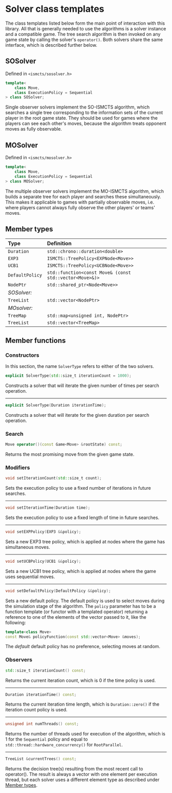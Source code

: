 

# Solver class templates
The class templates listed below form the main point of interaction with this library. All that is generally needed to use the algorithms is a solver instance and a compatible game. The tree search algorithm is then invoked on any game state by calling the solver's `operator()`. Both solvers share the same interface, which is described further below.

## SOSolver
Defined in `<ismcts/sosolver.h>`
```cpp
template<
    class Move,
    class ExecutionPolicy = Sequential
> class SOSolver;
```
Single observer solvers implement the SO-ISMCTS algorithm, which searches a single tree corresponding to the information sets of the current player in the root game state. They should be used for games where the players can see each other's moves, because the algorithm treats opponent moves as fully observable.

## MOSolver
Defined in `<ismcts/mosolver.h>`
```cpp
template<
    class Move,
    class ExecutionPolicy = Sequential
> class MOSolver;
```
The multiple observer solvers implement the MO-ISMCTS algorithm, which builds a separate tree for each player and searches these simultaneously. This makes it applicable to games with partially observable moves, i.e. where players cannot always fully observe the other players' or teams' moves.

## Member types

| Type          | Definition                                            |
|:--------------|:------------------------------------------------------|
|`Duration`     |`std::chrono::duration<double>`                        |
|`EXP3`         |`ISMCTS::TreePolicy<EXPNode<Move>>`                    |
|`UCB1`         |`ISMCTS::TreePolicy<UCBNode<Move>>`                    |
|`DefaultPolicy`|`std::function<const Move& (const std::vector<Move>&)>`|
|`NodePtr`      |`std::shared_ptr<Node<Move>>`                          |
|*SOSolver:*    |                                                       |
|`TreeList`     |`std::vector<NodePtr> `                                |
|*MOsolver:*    |                                                       |
|`TreeMap`      |`std::map<unsigned int, NodePtr>`                      |
|`TreeList`     |`std::vector<TreeMap>`                                 |

## Member functions
### Constructors
In this section, the name `SolverType` refers to either of the two solvers.

```cpp
explicit SolverType(std::size_t iterationCount = 1000);
```
Constructs a solver that will iterate the given number of times per search operation.

---
```cpp
explicit SolverType(Duration iterationTime);
```
Constructs a solver that will iterate for the given duration per search operation.

### Search
```cpp
Move operator()(const Game<Move> &rootState) const;
```
Returns the most promising move from the given game state.

### Modifiers
```cpp
void setIterationCount(std::size_t count);
```
Sets the execution policy to use a fixed number of iterations in future searches.

---
```cpp
void setIterationTime(Duration time);
```
Sets the execution policy to use a fixed length of time in future searches.

---
```cpp
void setEXPPolicy(EXP3 &&policy);
```
Sets a new EXP3 tree policy, which is applied at nodes where the game has simultaneous moves.

---
```cpp
void setUCBPolicy(UCB1 &&policy);
```
Sets a new UCB1 tree policy, which is applied at nodes where the game uses sequential moves.

---
```cpp
void setDefaultPolicy(DefaultPolicy &&policy);
```
Sets a new default policy. The default policy is used to select moves during the simulation stage of the algorithm. The `policy` parameter has to be a function template (or functor with a templated operator) returning a reference to one of the elements of the vector passed to it, like the following:
```cpp
template<class Move>
const Move& policyFunction(const std::vector<Move> &moves);
```
The *default* default policy has no preference, selecting moves at random.

### Observers
```cpp
std::size_t iterationCount() const;
```
Returns the current iteration count, which is 0 if the time policy is used.

---
```cpp
Duration iterationTime() const;
```
Returns the current iteration time length, which is `Duration::zero()` if the iteration count policy is used.

---
```cpp
unsigned int numThreads() const;
```
Returns the number of threads used for execution of the algorithm, which is 1 for the `Sequential` policy and equal to `std::thread::hardware_concurrency()` for `RootParallel`.

---
```cpp
TreeList &currentTrees() const;
```
Returns the decision tree(s) resulting from the most recent call to operator(). The result is always a vector with one element per execution thread, but each solver uses a different element type as described under [Member types](#member-types).
